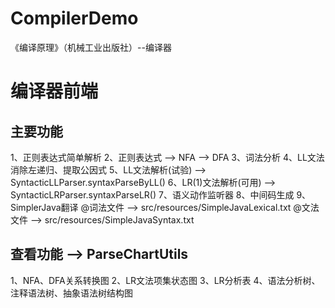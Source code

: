 # CompilerDemo
《编译原理》（机械工业出版社）--编译器

# 编译器前端
## 主要功能
1、正则表达式简单解析
2、正则表达式 --> NFA --> DFA
3、词法分析
4、LL文法消除左递归、提取公因式
5、LL文法解析(试验) --> SyntacticLLParser.syntaxParseByLL()
6、LR(1)文法解析(可用) --> SyntacticLRParser.syntaxParseLR()
7、语义动作监听器
8、中间码生成
9、SimplerJava翻译
    @词法文件 --> src/resources/SimpleJavaLexical.txt
    @文法文件 --> src/resources/SimpleJavaSyntax.txt

## 查看功能 --> ParseChartUtils
1、NFA、DFA关系转换图
2、LR文法项集状态图
3、LR分析表
4、语法分析树、注释语法树、抽象语法树结构图

